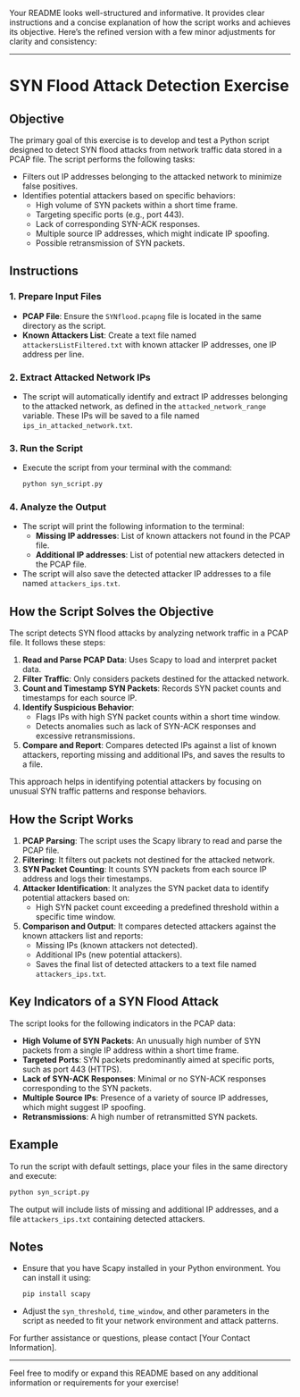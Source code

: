 Your README looks well-structured and informative. It provides clear instructions and a concise explanation of how the script works and achieves its objective. Here’s the refined version with a few minor adjustments for clarity and consistency:

---

# SYN Flood Attack Detection Exercise

## Objective

The primary goal of this exercise is to develop and test a Python script designed to detect SYN flood attacks from network traffic data stored in a PCAP file. The script performs the following tasks:

- Filters out IP addresses belonging to the attacked network to minimize false positives.
- Identifies potential attackers based on specific behaviors:
  - High volume of SYN packets within a short time frame.
  - Targeting specific ports (e.g., port 443).
  - Lack of corresponding SYN-ACK responses.
  - Multiple source IP addresses, which might indicate IP spoofing.
  - Possible retransmission of SYN packets.

## Instructions

### 1. Prepare Input Files

- **PCAP File**: Ensure the `SYNflood.pcapng` file is located in the same directory as the script.
- **Known Attackers List**: Create a text file named `attackersListFiltered.txt` with known attacker IP addresses, one IP address per line.

### 2. Extract Attacked Network IPs

- The script will automatically identify and extract IP addresses belonging to the attacked network, as defined in the `attacked_network_range` variable. These IPs will be saved to a file named `ips_in_attacked_network.txt`.

### 3. Run the Script

- Execute the script from your terminal with the command:
  ```bash
  python syn_script.py
  ```

### 4. Analyze the Output

- The script will print the following information to the terminal:
  - **Missing IP addresses**: List of known attackers not found in the PCAP file.
  - **Additional IP addresses**: List of potential new attackers detected in the PCAP file.
- The script will also save the detected attacker IP addresses to a file named `attackers_ips.txt`.

## How the Script Solves the Objective

The script detects SYN flood attacks by analyzing network traffic in a PCAP file. It follows these steps:

1. **Read and Parse PCAP Data**: Uses Scapy to load and interpret packet data.
2. **Filter Traffic**: Only considers packets destined for the attacked network.
3. **Count and Timestamp SYN Packets**: Records SYN packet counts and timestamps for each source IP.
4. **Identify Suspicious Behavior**:
   - Flags IPs with high SYN packet counts within a short time window.
   - Detects anomalies such as lack of SYN-ACK responses and excessive retransmissions.
5. **Compare and Report**: Compares detected IPs against a list of known attackers, reporting missing and additional IPs, and saves the results to a file.

This approach helps in identifying potential attackers by focusing on unusual SYN traffic patterns and response behaviors.

## How the Script Works

1. **PCAP Parsing**: The script uses the Scapy library to read and parse the PCAP file.
2. **Filtering**: It filters out packets not destined for the attacked network.
3. **SYN Packet Counting**: It counts SYN packets from each source IP address and logs their timestamps.
4. **Attacker Identification**: It analyzes the SYN packet data to identify potential attackers based on:
   - High SYN packet count exceeding a predefined threshold within a specific time window.
5. **Comparison and Output**: It compares detected attackers against the known attackers list and reports:
   - Missing IPs (known attackers not detected).
   - Additional IPs (new potential attackers).
   - Saves the final list of detected attackers to a text file named `attackers_ips.txt`.

## Key Indicators of a SYN Flood Attack

The script looks for the following indicators in the PCAP data:

- **High Volume of SYN Packets**: An unusually high number of SYN packets from a single IP address within a short time frame.
- **Targeted Ports**: SYN packets predominantly aimed at specific ports, such as port 443 (HTTPS).
- **Lack of SYN-ACK Responses**: Minimal or no SYN-ACK responses corresponding to the SYN packets.
- **Multiple Source IPs**: Presence of a variety of source IP addresses, which might suggest IP spoofing.
- **Retransmissions**: A high number of retransmitted SYN packets.

## Example

To run the script with default settings, place your files in the same directory and execute:

```bash
python syn_script.py
```

The output will include lists of missing and additional IP addresses, and a file `attackers_ips.txt` containing detected attackers.

## Notes

- Ensure that you have Scapy installed in your Python environment. You can install it using:
  ```bash
  pip install scapy
  ```
- Adjust the `syn_threshold`, `time_window`, and other parameters in the script as needed to fit your network environment and attack patterns.

For further assistance or questions, please contact [Your Contact Information].

---

Feel free to modify or expand this README based on any additional information or requirements for your exercise!